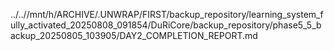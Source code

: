 ../..//mnt/h/ARCHIVE/.UNWRAP/FIRST/backup_repository/learning_system_fully_activated_20250808_091854/DuRiCore/backup_repository/phase5_5_backup_20250805_103905/DAY2_COMPLETION_REPORT.md